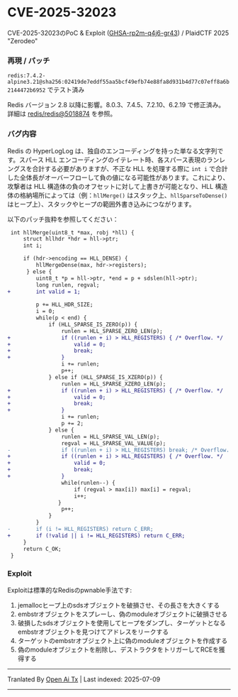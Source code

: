 # CVE-2025-32023

CVE-2025-32023のPoC & Exploit ([GHSA-rp2m-q4j6-gr43](https://github.com/redis/redis/security/advisories/GHSA-rp2m-q4j6-gr43)) / PlaidCTF 2025 "Zerodeo"


### 再現 / パッチ

`redis:7.4.2-alpine3.21@sha256:02419de7eddf55aa5bcf49efb74e88fa8d931b4d77c07eff8a6b2144472b6952` でテスト済み

Redis バージョン 2.8 以降に影響。8.0.3、7.4.5、7.2.10、6.2.19 で修正済み。詳細は [redis/redis@5018874](https://github.com/redis/redis/commit/50188747cbfe43528d2719399a2a3c9599169445) を参照。


### バグ内容

Redis の HyperLogLog は、独自のエンコーディングを持った単なる文字列です。スパース HLL エンコーディングのイテレート時、各スパース表現のランレングスを合計する必要がありますが、不正な HLL を処理する際に `int i` で合計した全体長がオーバーフローして負の値になる可能性があります。これにより、攻撃者は HLL 構造体の負のオフセットに対して上書きが可能となり、HLL 構造体の格納場所によっては（例：`hllMerge()` はスタック上、`hllSparseToDense()` はヒープ上）、スタックやヒープの範囲外書き込みにつながります。

以下のパッチ抜粋を参照してください：

```diff
 int hllMerge(uint8_t *max, robj *hll) {
     struct hllhdr *hdr = hll->ptr;
     int i;

     if (hdr->encoding == HLL_DENSE) {
         hllMergeDense(max, hdr->registers);
      } else {
         uint8_t *p = hll->ptr, *end = p + sdslen(hll->ptr);
         long runlen, regval;
+        int valid = 1;
 
         p += HLL_HDR_SIZE;
         i = 0;
         while(p < end) {
             if (HLL_SPARSE_IS_ZERO(p)) {
                 runlen = HLL_SPARSE_ZERO_LEN(p);
+                if ((runlen + i) > HLL_REGISTERS) { /* Overflow. */
+                    valid = 0;
+                    break;
+                }
                 i += runlen;
                 p++;
             } else if (HLL_SPARSE_IS_XZERO(p)) {
                 runlen = HLL_SPARSE_XZERO_LEN(p);
+                if ((runlen + i) > HLL_REGISTERS) { /* Overflow. */
+                    valid = 0;
+                    break;
+                }
                 i += runlen;
                 p += 2;
             } else {
                 runlen = HLL_SPARSE_VAL_LEN(p);
                 regval = HLL_SPARSE_VAL_VALUE(p);
-                if ((runlen + i) > HLL_REGISTERS) break; /* Overflow. */
+                if ((runlen + i) > HLL_REGISTERS) { /* Overflow. */
+                    valid = 0;
+                    break;
+                }
                 while(runlen--) {
                     if (regval > max[i]) max[i] = regval;
                     i++;
                }
                 p++;
             }
         }
-        if (i != HLL_REGISTERS) return C_ERR;
+        if (!valid || i != HLL_REGISTERS) return C_ERR;
     }
     return C_OK;
 }
```
### Exploit

Exploitは標準的なRedisのpwnable手法です:
1. jemallocヒープ上のsdsオブジェクトを破損させ、その長さを大きくする
2. embstrオブジェクトをスプレーし、偽のmoduleオブジェクトに破損させる
3. 破損したsdsオブジェクトを使用してヒープをダンプし、ターゲットとなるembstrオブジェクトを見つけてアドレスをリークする
4. ターゲットのembstrオブジェクト上に偽のmoduleオブジェクトを作成する
5. 偽のmoduleオブジェクトを削除し、デストラクタをトリガーしてRCEを獲得する

---

Tranlated By [Open Ai Tx](https://github.com/OpenAiTx/OpenAiTx) | Last indexed: 2025-07-09

---